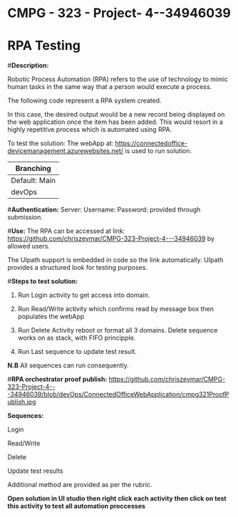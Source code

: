 # CMPG - 323 - Project- 4--34946039
# RPA Testing
 #**Description:**
 
Robotic Process Automation (RPA) refers to the use of technology to mimic human tasks in the
same way that a person would execute a process. 

The following code represent a RPA system created.


In this case, the desired output would be a new record being displayed on the web
application once the item has been added. This would resort in a highly repetitive process which is automated using RPA.

To test the solution:
The webApp at: https://connectedoffice-devicemanagement.azurewebsites.net/ is used to run solution.


|Branching     |
|------------------|
Default: Main|
devOps| 

 #**Authentication:**
 Server:
 Username: 
 Password: 
 provided through submission.
 
  #**Use:**
 The RPA can be accessed at link: https://github.com/chriszeymar/CMPG-323-Project-4---34946039 by allowed users.
 
 The UIpath support is embedded in code so the link automatically.
 UIpath provides a structured look for testing purposes. 
 
  #**Steps to test solution:**
  
  1. Run Login activity to get access into domain.
  
  2. Run Read/Write activity which confirms read by message box then populates the webApp
  
  3. Run Delete Activity reboot or format all 3 domains. Delete sequence works on as stack, with FIFO principple.
  
  4. Run Last sequence to update test result.
  
  **N.B** All sequences can run consequently.
 
 #**RPA orchestrator proof publish:** https://github.com/chriszeymar/CMPG-323-Project-4---34946039/blob/devOps/ConnectedOfficeWebApplication/cmpg321ProofPublish.jpg
 
**Sequences:**

Login

Read/Write 

Delete 

Update test results
 
Additional method are provided as per the rubric. 
 
 **Open solution in UI studio then right click each activity then click on test this activity to test all automation proccesses**
